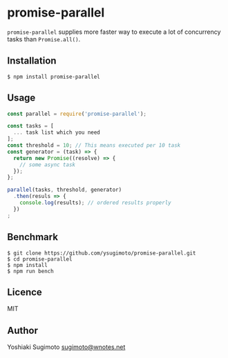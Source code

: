 # promise-parallel

`promise-parallel` supplies more faster way to execute a lot of concurrency tasks than `Promise.all()`.

## Installation

```shell
$ npm install promise-parallel
```

## Usage

```js
const parallel = require('promise-parallel');

const tasks = [
  ... task list which you need
];
const threshold = 10; // This means executed per 10 task
const generator = (task) => {
  return new Promise((resolve) => {
    // some async task
  });
};

parallel(tasks, threshold, generator)
  .then(resuls => {
    console.log(results); // ordered results properly
  })
;
```

## Benchmark

```shell
$ git clone https://github.com/ysugimoto/promise-parallel.git
$ cd promise-parallel
$ npm install
$ npm run bench
```

## Licence

MIT

## Author

Yoshiaki Sugimoto <sugimoto@wnotes.net>
